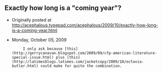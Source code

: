 ## Exactly how long is a "coming year"?

 * Originally posted at http://acephalous.typepad.com/acephalous/2009/10/exactly-how-long-is-a-coming-year.html
 * Monday, October 05, 2009



			I only ask because [this](http://gerrycanavan.blogspot.com/2009/09/cfp-american-literature-special-issue.html) plus [this](http://latimesblogs.latimes.com/jacketcopy/2009/10/octavia-butler.html) could make for quite the combination.
		
